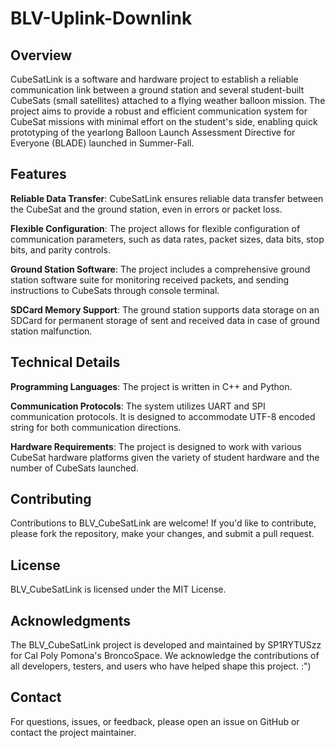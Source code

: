# BLV-Uplink-Downlink

## Overview
CubeSatLink is a software and hardware project to establish a reliable communication link between a ground station and several student-built CubeSats (small satellites) attached to a flying weather balloon mission. The project aims to provide a robust and efficient communication system for CubeSat missions with minimal effort on the student's side, enabling quick prototyping of the yearlong Balloon Launch Assessment Directive for Everyone (BLADE) launched in Summer-Fall.

## Features
**Reliable Data Transfer**: CubeSatLink ensures reliable data transfer between the CubeSat and the ground station, even in errors or packet loss.

**Flexible Configuration**: The project allows for flexible configuration of communication parameters, such as data rates, packet sizes, data bits, stop bits, and parity controls.

**Ground Station Software**: The project includes a comprehensive ground station software suite for monitoring received packets, and sending instructions to CubeSats through console terminal.

**SDCard Memory Support**: The ground station supports data storage on an SDCard for permanent storage of sent and received data in case of ground station malfunction.

## Technical Details
**Programming Languages**: The project is written in C++ and Python.

**Communication Protocols**: The system utilizes UART and SPI communication protocols. It is designed to accommodate UTF-8 encoded string for both communication directions.

**Hardware Requirements**: The project is designed to work with various CubeSat hardware platforms given the variety of student hardware and the number of CubeSats launched.

## Contributing
Contributions to BLV_CubeSatLink are welcome! If you'd like to contribute, please fork the repository, make your changes, and submit a pull request.

## License
BLV_CubeSatLink is licensed under the MIT License.

## Acknowledgments
The BLV_CubeSatLink project is developed and maintained by SP1RYTUSzz for Cal Poly Pomona's BroncoSpace. We acknowledge the contributions of all developers, testers, and users who have helped shape this project. :")

## Contact
For questions, issues, or feedback, please open an issue on GitHub or contact the project maintainer.
